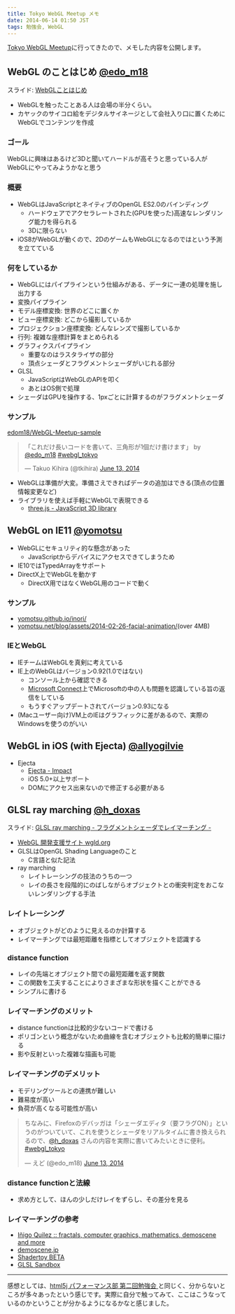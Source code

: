 ```yaml
---
title: Tokyo WebGL Meetup メモ
date: 2014-06-14 01:50 JST
tags: 勉強会, WebGL
---
```


[Tokyo WebGL Meetup](http://tokyowebglmeetup.github.io/)に行ってきたので、メモした内容を公開します。

## WebGL のことはじめ [@edo_m18](https://twitter.com/edo_m18)

スライド: [WebGLことはじめ](http://www.slideshare.net/hirumakazuya/webgl-35833170)

- WebGLを触ったことある人は会場の半分くらい。
- カヤックのサイコロ給をデジタルサイネージとして会社入り口に置くためにWebGLでコンテンツを作成

### ゴール

WebGLに興味はあるけど3Dと聞いてハードルが高そうと思っている人がWebGLにやってみようかなと思う

### 概要

- WebGLはJavaScriptとネイティブのOpenGL ES2.0のバインディング
  - ハードウェアでアクセラレートされた(GPUを使った)高速なレンダリング能力を得られる
  - 3Dに限らない
- iOS8がWebGLが動くので、2DのゲームもWebGLになるのではという予測を立てている

### 何をしているか

- WebGLにはパイプラインという仕組みがある、データに一連の処理を施し出力する
- 変換パイプライン
- モデル座標変換: 世界のどこに置くか
- ビュー座標変換: どこから撮影しているか
- プロジェクション座標変換: どんなレンズで撮影しているか
- 行列: 複雑な座標計算をまとめられる
- グラフィクスパイプライン
  - 重要なのはラスタライザの部分
  - 頂点シェーダとフラグメントシェーダがいじれる部分
- GLSL
  - JavaScriptはWebGLのAPIを叩く
  - あとはOS側で処理
- シェーダはGPUを操作する、1pxごとに計算するのがフラグメントシェーダ

### サンプル

[edom18/WebGL-Meetup-sample](https://github.com/edom18/WebGL-Meetup-sample)

<blockquote class="twitter-tweet" data-partner="tweetdeck"><p>「これだけ長いコードを書いて、三角形が1個だけ書けます」 by <a href="https://twitter.com/edo_m18">@edo_m18</a> <a href="https://twitter.com/search?q=%23webgl_tokyo&amp;src=hash">#webgl_tokyo</a></p>&mdash; Takuo Kihira (@tkihira) <a href="https://twitter.com/tkihira/statuses/477397618046148608">June 13, 2014</a></blockquote>

- WebGLは準備が大変。準備さえできればデータの追加はできる(頂点の位置情報変更など)
- ライブラリを使えば手軽にWebGLで表現できる
  - [three.js - JavaScript 3D library](http://threejs.org/)

## WebGL on IE11 [@yomotsu](https://twitter.com/yomotsu)

- WebGLにセキュリティ的な懸念があった
  - JavaScriptからデバイスにアクセスできてしまうため
- IE10ではTypedArrayをサポート
- DirectX上でWebGLを動かす
  - DirectX用ではなくWebGL用のコードで動く

### サンプル

- [yomotsu.github.io/inori/](http://yomotsu.github.io/inori/)
- [yomotsu.net/blog/assets/2014-02-26-facial-animation/](http://yomotsu.net/blog/assets/2014-02-26-facial-animation/)(over 4MB)

### IEとWebGL

- IEチームはWebGLを真剣に考えている
- IE上のWebGLはバージョン0.92(1.0ではない)
  - コンソール上から確認できる
  - [Microsoft Connect](https://connect.microsoft.com/)上でMicrosoftの中の人も問題を認識している旨の返信をしている
  - もうすぐアップデートされてバージョン0.93になる
- (Macユーザー向け)VM上のIEはグラフィックに差があるので、実際のWindowsを使うのがいい

## WebGL in iOS (with Ejecta) [@allyogilvie](https://twitter.com/allyogilvie)

- Ejecta
  - [Ejecta - Impact](http://impactjs.com/ejecta)
  - iOS 5.0+以上サポート
  - DOMにアクセス出来ないので修正する必要がある

## GLSL ray marching [@h_doxas](https://twitter.com/h_doxas)

スライド: [GLSL ray marching - フラグメントシェーダでレイマーチング -](http://wgld.org/o/tools/slide/doc/001/)

- [WebGL 開発支援サイト wgld.org](http://wgld.org/)
- GLSLはOpenGL Shading Languageのこと
  - C言語と似た記法
- ray marching
  - レイトレーシングの技法のうちの一つ
  - レイの長さを段階的にのばしながらオブジェクトとの衝突判定をおこないレンダリングする手法

### レイトレーシング

- オブジェクトがどのように見えるのか計算する
- レイマーチングでは最短距離を指標としてオブジェクトを認識する

### distance function

- レイの先端とオブジェクト間での最短距離を返す関数
- この関数を工夫することによりさまざまな形状を描くことができる
- シンプルに書ける

### レイマーチングのメリット

- distance functionは比較的少ないコードで書ける
- ポリゴンという概念がないため曲線を含むオブジェクトも比較的簡単に描ける
- 影や反射といった複雑な描画も可能

### レイマーチングのデメリット

- モデリングツールとの連携が難しい
- 難易度が高い
- 負荷が高くなる可能性が高い

<blockquote class="twitter-tweet" data-partner="tweetdeck"><p>ちなみに、Firefoxのデバッガは「シェーダエディタ（要フラグON）」というのがついていて、これを使うとシェーダをリアルタイムに書き換えられるので、<a href="https://twitter.com/h_doxas">@h_doxas</a> さんの内容を実際に書いてみたいときに便利。 <a href="https://twitter.com/search?q=%23webgl_tokyo&amp;src=hash">#webgl_tokyo</a></p>&mdash; えど (@edo_m18) <a href="https://twitter.com/edo_m18/statuses/477416942806917121">June 13, 2014</a></blockquote>

### distance functionと法線

- 求め方として、ほんの少しだけレイをずらし、その差分を見る

### レイマーチングの参考

- [Iñigo Quilez :: fractals, computer graphics, mathematics, demoscene and more](http://www.iquilezles.org/)
- [demoscene.jp](http://www.demoscene.jp/)
- [Shadertoy BETA](https://www.shadertoy.com/)
- [GLSL Sandbox](http://glsl.heroku.com/e)

---

感想としては、[html5j パフォーマンス部 第二回勉強会 ](http://blog.o2p.jp/2014/06/06/html5jperformance-2.html)と同じく、分からないところが多々あったという感じです。実際に自分で触ってみて、ここはこうなっているのかということが分かるようになるかなと感じました。
